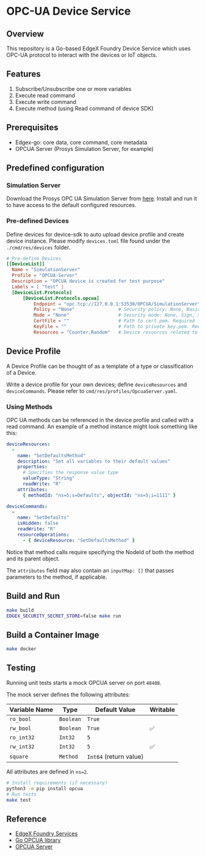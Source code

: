 # OPC-UA Device Service

## Overview

This repository is a Go-based EdgeX Foundry Device Service which uses OPC-UA protocol to interact with the devices or IoT objects.

## Features

1. Subscribe/Unsubscribe one or more variables
2. Execute read command
3. Execute write command
4. Execute method (using Read command of device SDK)

## Prerequisites

- Edgex-go: core data, core command, core metadata
- OPCUA Server (Prosys Simulation Server, for example)

## Predefined configuration

### Simulation Server

Download the Prosys OPC UA Simulation Server from [here](https://www.prosysopc.com/products/opc-ua-simulation-server/). Install and run it to have access to the default configured resources.

### Pre-defined Devices

Define devices for device-sdk to auto upload device profile and create device instance. Please modify `devices.toml` file found under the `./cmd/res/devices` folder.

```toml
# Pre-define Devices
[[DeviceList]]
  Name = "SimulationServer"
  Profile = "OPCUA-Server"
  Description = "OPCUA device is created for test purpose"
  Labels = [ "test" ]
  [DeviceList.Protocols]
      [DeviceList.Protocols.opcua]
          Endpoint = "opc.tcp://127.0.0.1:53530/OPCUA/SimulationServer"
          Policy = "None"                # Security policy: None, Basic128Rsa15, Basic256, Basic256Sha256. Default: None
          Mode = "None"                  # Security mode: None, Sign, SignAndEncrypt. Default: None
          CertFile = ""                  # Path to cert.pem. Required for security mode/policy != None
          KeyFile = ""                   # Path to private key.pem. Required for security mode/policy != None
          Resources = "Counter,Random"   # Device resources related to Node IDs to subscribe to (comma-separated values)
```

## Device Profile

A Device Profile can be thought of as a template of a type or classification of a Device.

Write a device profile for your own devices; define `deviceResources` and `deviceCommands`. Please refer to `cmd/res/profiles/OpcuaServer.yaml`.

### Using Methods

OPC UA methods can be referenced in the device profile and called with a read command. An example of a method instance might look something like this:

```yaml
deviceResources:
  -
    name: "SetDefaultsMethod"
    description: "Set all variables to their default values"
    properties:
      # Specifies the response value type
      valueType: "String"
      readWrite: "R"
    attributes:
      { methodId: "ns=5;s=Defaults", objectId: "ns=5;i=1111" }

deviceCommands:
  -
    name: "SetDefaults"
    isHidden: false
    readWrite: "R"
    resourceOperations:
      - { deviceResource: "SetDefaultsMethod" }
```

Notice that method calls require specifying the NodeId of both the method and its parent object.

The `attributes` field may also contain an `inputMap: []` that passes parameters to the method, if applicable.

## Build and Run

```bash
make build
EDGEX_SECURITY_SECRET_STORE=false make run
```

## Build a Container Image

```bash
make docker
```

## Testing

Running unit tests starts a mock OPCUA server on port `48408`.

The mock server defines the following attributes:

| Variable Name | Type | Default Value | Writable |
|-|-|-|-|
|`ro_bool`|`Boolean`|`True`||
|`rw_bool`|`Boolean`|`True`|✅|
|`ro_int32`|`Int32`|`5`||
|`rw_int32`|`Int32`|`5`|✅|
|`square`|`Method`|`Int64` (return value)||

All attributes are defined in `ns=2`.

```bash
# Install requirements (if necessary)
python3 -m pip install opcua
# Run tests
make test
```

## Reference

- [EdgeX Foundry Services](https://github.com/edgexfoundry/edgex-go)
- [Go OPCUA library](https://github.com/gopcua/opcua)
- [OPCUA Server](https://www.prosysopc.com/products/opc-ua-simulation-server)
